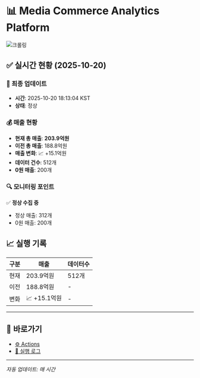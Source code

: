 # 📊 Media Commerce Analytics Platform

![크롤링](https://img.shields.io/badge/크롤링-정상-green)

## ✅ 실시간 현황 (2025-10-20)

### 📍 최종 업데이트
- **시간**: 2025-10-20 18:13:04 KST
- **상태**: 정상

### 💰 매출 현황
- **현재 총 매출**: **203.9억원**
- **이전 총 매출**: 188.8억원
- **매출 변화**: 📈 +15.1억원
- **데이터 건수**: 512개
- **0원 매출**: 200개

### 🔍 모니터링 포인트

✅ **정상 수집 중**
- 정상 매출: 312개
- 0원 매출: 200개


## 📈 실행 기록

| 구분 | 매출 | 데이터수 |
|------|------|----------|
| 현재 | 203.9억원 | 512개 |
| 이전 | 188.8억원 | - |
| 변화 | 📈 +15.1억원 | - |

---

## 🔗 바로가기

- [⚙️ Actions](../../actions)
- [📝 실행 로그](../../actions/workflows/daily_scraping.yml)

---

*자동 업데이트: 매 시간*
